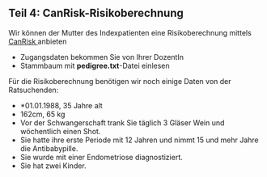 ## Teil 4: CanRisk-Risikoberechnung

Wir können der Mutter des Indexpatienten eine Risikoberechnung mittels [CanRisk ](https://www.canrisk.org/)anbieten

* Zugangsdaten bekommen Sie von Ihrer DozentIn
* Stammbaum mit **pedigree.txt**-Datei einlesen

Für die Risikoberechnung benötigen wir noch einige Daten von der Ratsuchenden:

* *01.01.1988, 35 Jahre alt
* 162cm, 65 kg
* Vor der Schwangerschaft trank Sie täglich 3 Gläser Wein und wöchentlich einen Shot.
* Sie hatte ihre erste Periode mit 12 Jahren und nimmt 15 und mehr Jahre die Antibabypille.
* Sie wurde mit einer Endometriose diagnostiziert.
* Sie hat zwei Kinder.
